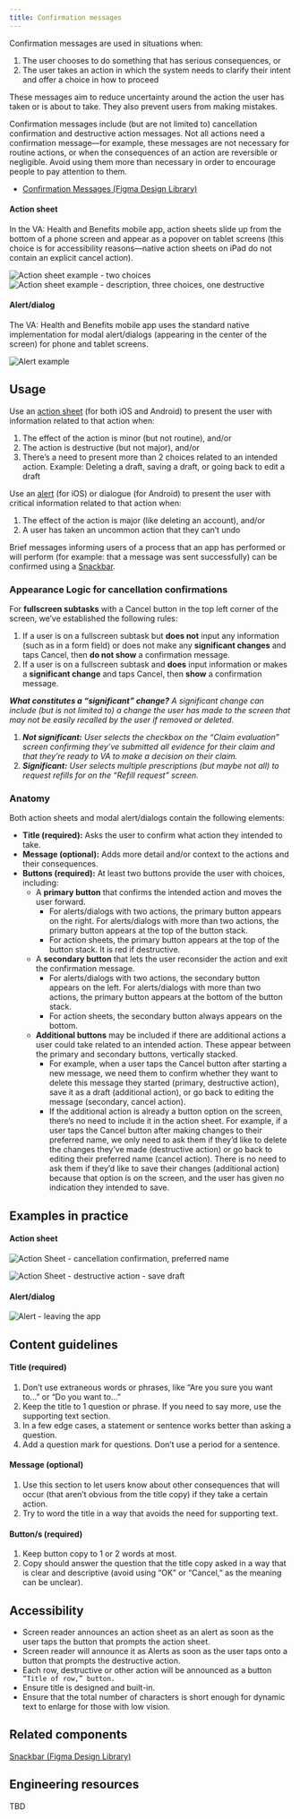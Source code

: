 ```yaml
---
title: Confirmation messages
---
```


Confirmation messages are used in situations when:

1. The user chooses to do something that has serious consequences, or
2. The user takes an action in which the system needs to clarify their intent and offer a choice in how to proceed

These messages aim to reduce uncertainty around the action the user has taken or is about to take. They also prevent users from making mistakes. 

Confirmation messages include (but are not limited to) cancellation confirmation and destructive action messages. Not all actions need a confirmation message—for example, these messages are not necessary for routine actions, or when the consequences of an action are reversible or negligible. Avoid using them more than necessary in order to encourage people to pay attention to them. 



* [Confirmation Messages (Figma Design Library)](https://www.figma.com/file/QVLPB3eOunmKrgQOuOt0SU/%F0%9F%93%90-DesignLibrary2.0---VAMobile?type=design&node-id=3859%3A8455&mode=design&t=m7FtYVhqqhXCiARv-1)


#### Action sheet

In the VA: Health and Benefits mobile app, action sheets slide up from the bottom of a phone screen and appear as a popover on tablet screens (this choice is for accessibility reasons—native action sheets on iPad do not contain an explicit cancel action). 


![Action sheet example - two choices](../../../static/img/patterns/ActionSheet.png "Action sheet example - two choices")
![Action sheet example - description, three choices, one destructive](../../../static/img/patterns/ActionSheet-description-destructive.png "Action sheet example - three choices, one destructive")






#### Alert/dialog

The VA: Health and Benefits mobile app uses the standard native implementation for modal alert/dialogs (appearing in the center of the screen) for phone and tablet screens. 
 

![Alert example](../../../static/img/patterns/Alert.png "Alert example")
 


## Usage

Use an [action sheet](https://developer.apple.com/design/human-interface-guidelines/action-sheets) (for both iOS and Android) to present the user with information related to that action when:



1. The effect of the action is minor (but not routine), and/or
2. The action is destructive (but not major), and/or
3. There’s a need to present more than 2 choices related to an intended action. 
Example: Deleting a draft, saving a draft, or going back to edit a draft 

Use an [alert](https://developer.apple.com/design/human-interface-guidelines/alerts) (for iOS) or dialogue (for Android) to present the user with critical information related to that action when:



1. The effect of the action is major (like deleting an account), and/or
2. A user has taken an uncommon action that they can’t undo

Brief messages informing users of a process that an app has performed or will perform (for example: that a message was sent successfully) can be confirmed using a [Snackbar](https://m2.material.io/components/snackbars).


### Appearance Logic for cancellation confirmations
For **fullscreen subtasks** with a Cancel button in the top left corner of the screen, we’ve established the following rules:

1. If a user is on a fullscreen subtask but **does not** input any information (such as in a form field) or does not make any **significant changes** and taps Cancel, then **do not show** a confirmation message.
2. If a user is on a fullscreen subtask and **does** input information or makes a **significant change** and taps Cancel, then **show** a confirmation message. 

_**What constitutes a “significant” change?** A significant change can include (but is not limited to) a change the user has made to the screen that may not be easily recalled by the user if removed or deleted._



1. _**Not significant:** User selects the checkbox on the “Claim evaluation” screen confirming they’ve submitted all evidence for their claim and that they’re ready to VA to make a decision on their claim._
2. _**Significant:** User selects multiple prescriptions (but maybe not all) to request refills for on the “Refill request” screen._


### Anatomy
Both action sheets and modal alert/dialogs contain the following elements:

* **Title (required):** Asks the user to confirm what action they intended to take.
* **Message (optional):** Adds more detail and/or context to the actions and their consequences.
* **Buttons (required):** At least two buttons provide the user with choices, including:
    * A **primary button** that confirms the intended action and moves the user forward. 
        * For alerts/dialogs with two actions, the primary button appears on the right. For alerts/dialogs with more than two actions, the primary button appears at the top of the button stack.
        * For action sheets, the primary button appears at the top of the button stack. It is red if destructive.
    * A **secondary button** that lets the user reconsider the action and exit the confirmation message.
        * For alerts/dialogs with two actions, the secondary button appears on the left. For alerts/dialogs with more than two actions, the primary button appears at the bottom of the button stack.
        * For action sheets, the secondary button always appears on the bottom.
    * **Additional buttons** may be included if there are additional actions a user could take related to an intended action. These appear between the primary and secondary buttons, vertically stacked. 
        * For example, when a user taps the Cancel button after starting a new message, we need them to confirm whether they want to delete this message they started (primary, destructive action), save it as a draft (additional action), or go back to editing the message (secondary, cancel action).
        * If the additional action is already a button option on the screen, there’s no need to include it in the action sheet. For example, if a user taps the Cancel button after making changes to their preferred name, we only need to ask them if they’d like to delete the changes they’ve made (destructive action) or go back to editing their preferred name (cancel action). There is no need to ask them if they’d like to save their changes (additional action) because that option is on the screen, and the user has given no indication they intended to save.


## Examples in practice


#### Action sheet

![Action Sheet - cancellation confirmation, preferred name](../../../static/img/patterns/ActionSheet-preferredname.PNG "Action Sheet - cancellation confirmation, preferred name")

![Action Sheet - destructive action - save draft](../../../static/img/patterns/ActionSheet-savedraft.PNG "Action Sheet - destructive action - save draft")



#### Alert/dialog

![Alert - leaving the app](../../../static/img/patterns/Alert-leaving-app.png "Alert - leaving the app")



## Content guidelines


#### Title (required)

1. Don’t use extraneous words or phrases, like “Are you sure you want to…” or “Do you want to…”
2. Keep the title to 1 question or phrase. If you need to say more, use the supporting text section.
3. In a few edge cases, a statement or sentence works better than asking a question.
4. Add a question mark for questions. Don’t use a period for a sentence.


#### Message (optional)

1. Use this section to let users know about other consequences that will occur (that aren’t obvious from the title copy) if they take a certain action.
2. Try to word the title in a way that avoids the need for supporting text.


#### Button/s (required)


1. Keep button copy to 1 or 2 words at most.
2. Copy should answer the question that the title copy asked in a way that is clear and descriptive (avoid using “OK” or “Cancel,” as the meaning can be unclear).


## Accessibility

* Screen reader announces an action sheet as an alert as soon as the user taps the button that prompts the action sheet.
* Screen reader will announce it as Alerts as soon as the user taps onto a button that prompts the destructive action. 
* Each row, destructive or other action will be announced as a button
     ` “Title of row,” button.`
* Ensure title is designed and built-in.
* Ensure that the total number of characters is short enough for dynamic text to enlarge for those with low vision.


## Related components

[Snackbar (Figma Design Library)](https://www.figma.com/file/QVLPB3eOunmKrgQOuOt0SU/%F0%9F%93%90-DesignLibrary2.0---VAMobile?type=design&node-id=3876%3A7601&mode=design&t=vRmODrtl7vyBqC7L-1)


## Engineering resources
TBD
